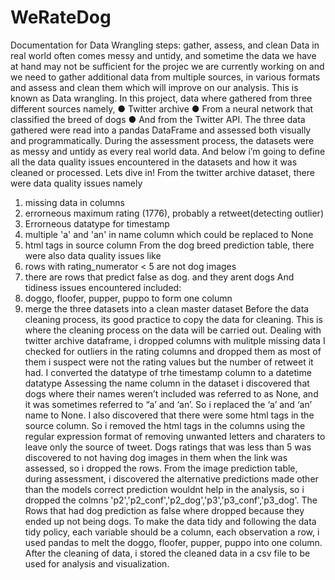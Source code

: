# WeRateDog
Documentation for Data Wrangling steps: gather, assess, and clean
Data in real world often comes messy and untidy, and sometime the data we have at
hand may not be sufficient for the projec we are currently working on and we need to gather
additional data from multiple sources, in various formats and assess and clean them which will
improve on our analysis. This is known as Data wrangling.
In this project, data where gathered from three different sources namely,
● Twitter archive
● From a neural network that classified the breed of dogs
● And from the Twitter API.
The three data gathered were read into a pandas DataFrame and assessed both visually and
programmatically.
During the assessment process, the datasets were as messy and untidy as every real
world data. And below i’m going to define all the data quality issues encountered in the
datasets and how it was cleaned or processed. Lets dive in!
From the twitter archive dataset, there were data quality issues namely
1) missing data in columns
2) errorneous maximum rating (1776), probably a retweet(detecting outlier)
3) Errorneous datatype for timestamp
4) multiple 'a' and 'an' in name column which could be replaced to None
5) html tags in source column
From the dog breed prediction table, there were also data quality issues like
6) rows with rating_numerator < 5 are not dog images
8) there are rows that predict false as dog. and they arent dogs
And tidiness issues encountered included:
1) doggo, floofer, pupper, puppo to form one column
2) merge the three datasets into a clean master dataset
Before the data cleaning process, its good practice to copy the data for cleaning. This is where
the cleaning process on the data will be carried out.
Dealing with twitter archive dataframe, i dropped columns with mulitple missing data
I checked for outliers in the rating columns and dropped them as most of them i suspect were
not the rating values but the number of retweet it had.
I converted the datatype of trhe timestamp column to a datetime datatype
Assessing the name column in the dataset i discovered that dogs where their names weren’t
included was referred to as None, and it was sometimes referred to “a’ and ‘an’. So i replaced
the ‘a’ and ‘an’ name to None.
I also discovered that there were some html tags in the source column. So i removed the
html tags in the columns using the regular expression format of removing unwanted letters and
charaters to leave only the source of tweet.
Dogs ratings that was less than 5 was discovered to not having dog images in them when the
link was assessed, so i dropped the rows.
From the image prediction table, during assessment, i discovered the alternative
predictions made other than the models correct prediction wouldnt help in the analysis, so i
dropped the colmns 'p2','p2_conf','p2_dog','p3','p3_conf','p3_dog'.
The Rows that had dog prediction as false where dropped because they ended up not being
dogs.
To make the data tidy and following the data tidy policy, each variable should be a column, each
observation a row, i used pandas to melt the doggo, floofer, pupper, puppo into one column.
After the cleaning of data, i stored the cleaned data in a csv file to be used for analysis and
visualization.
